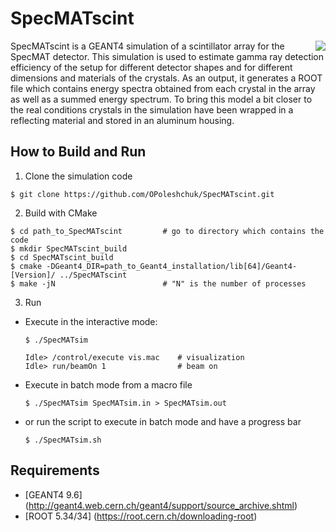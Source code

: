 # SpecMATscint

<img src="https://cloud.githubusercontent.com/assets/17125100/17013239/717b2170-4f1d-11e6-9bf0-72d171279fa0.png" align="right">

SpecMATscint is a GEANT4 simulation of a scintillator array for the SpecMAT detector. This simulation is used to estimate gamma ray detection efficiency of the setup for different detector shapes and for different dimensions and materials of the crystals. As an output, it generates a ROOT file which contains energy spectra obtained from each crystal in the array as well as a summed energy spectrum. To bring this model a bit closer to the real conditions crystals in the simulation have been wrapped in a reflecting material and stored in an aluminum housing.

## How to Build and Run

1. Clone the simulation code
 ```
 $ git clone https://github.com/OPoleshchuk/SpecMATscint.git
 ```

2. Build with CMake
 ```
 $ cd path_to_SpecMATscint         # go to directory which contains the code
 $ mkdir SpecMATscint_build
 $ cd SpecMATscint_build
 $ cmake -DGeant4_DIR=path_to_Geant4_installation/lib[64]/Geant4-[Version]/ ../SpecMATscint
 $ make -jN                        # "N" is the number of processes
 ```

3. Run
  - Execute in the interactive mode:

    ```
    $ ./SpecMATsim
    ```
    ```
    Idle> /control/execute vis.mac    # visualization
    Idle> run/beamOn 1                # beam on
    ```
  - Execute in batch mode from a macro file

    ```
    $ ./SpecMATsim SpecMATsim.in > SpecMATsim.out
    ```
  - or run the script to execute in batch mode and have a progress bar

    ```
    $ ./SpecMATsim.sh
    ```

## Requirements

- [GEANT4 9.6] (http://geant4.web.cern.ch/geant4/support/source_archive.shtml)
- [ROOT 5.34/34] (https://root.cern.ch/downloading-root)
